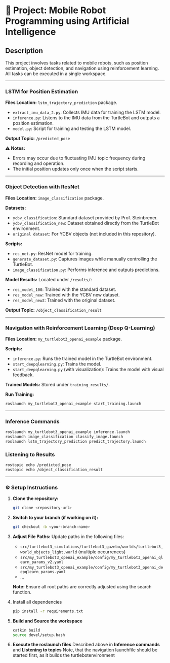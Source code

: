 # 📌 Project: Mobile Robot Programming using Artificial Intelligence

## Description
This project involves tasks related to mobile robots, such as position estimation, object detection, and navigation using reinforcement learning. All tasks can be executed in a single workspace.

---
### LSTM for Position Estimation
**Files Location:** `lstm_trajectory_prediction` package.
- `extract_imu_data_2.py`: Collects IMU data for training the LSTM model.
- `inference.py`: Listens to the IMU data from the TurtleBot and outputs a position estimation.
- `model.py`: Script for training and testing the LSTM model.

**Output Topic:** `/predicted_pose`

**⚠️ Notes:**
- Errors may occur due to fluctuating IMU topic frequency during recording and operation.
- The initial position updates only once when the script starts.

---
### Object Detection with ResNet
**Files Location:** `image_classification` package.

**Datasets:**
- `ycbv_classification`: Standard dataset provided by Prof. Steinbrener.
- `ycbv_classification_new`: Dataset obtained directly from the TurtleBot environment.
- `original dataset`: For YCBV objects (not included in this repository).

**Scripts:**
- `res_net.py`: ResNet model for training.
- `generate_dataset.py`: Captures images while manually controlling the TurtleBot.
- `image_classification.py`: Performs inference and outputs predictions.

**Model Results:** Located under `/results/`:
- `res_model_100`: Trained with the standard dataset.
- `res_model_new`: Trained with the YCBV new dataset.
- `res_model_new2`: Trained with the original dataset.

**Output Topic:** `/object_classification_result`

---
### Navigation with Reinforcement Learning (Deep Q-Learning)
**Files Location:** `my_turtlebot3_openai_example` package.

**Scripts:**
- `inference.py`: Runs the trained model in the TurtleBot environment.
- `start_deepqlearning.py`: Trains the model.
- `start_deepqlearning.py` (with visualization): Trains the model with visual feedback.

**Trained Models:** Stored under `training_results/`.

**Run Training:**
```bash
roslaunch my_turtlebot3_openai_example start_training.launch
```

---
### Inference Commands
```bash
roslaunch my_turtlebot3_openai_example inference.launch
roslaunch image_classification classify_image.launch
roslaunch lstm_trajectory_prediction predict_trajectory.launch
```

### Listening to Results
```bash
rostopic echo /predicted_pose
rostopic echo /object_classification_result
```

---
### ⚙️ Setup Instructions
1. **Clone the repository:**
   ```bash
   git clone <repository-url>
   ```
2. **Switch to your branch (if working on it):**
   ```bash
   git checkout -b <your-branch-name>
   ```
3. **Adjust File Paths:**
   Update paths in the following files:
   - `src/turtlebot3_simulations/turtlebot3_gazebo/worlds/turtlebot3_world_objects_light.world` (multiple occurrences)
   - `src/my_turtlebot3_openai_example/config/my_turtlebot3_openai_qlearn_params_v2.yaml`
   - `src/my_turtlebot3_openai_example/config/my_turtlebot3_openai_deepqlearn_params.yaml`
   - ...

   **Note:** Ensure all root paths are correctly adjusted using the search function.
4. Install all dependencies
   ```bash
   pip install -r requirements.txt
   ```
   
5. **Build and Source the workspace**
   ```bash
   catkin build
   source devel/setup.bash
   ```
6. **Execute the roslaunch files**
   Described above in **Inference commands** and **Listening to topics**
   Note, that the navigation launchfile should be started first, as it builds the turtlebotenvironment




